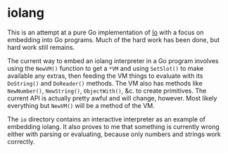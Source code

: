 # iolang

This is an attempt at a pure Go implementation of [Io](http://iolanguage.org/) with a focus on embedding into Go programs. Much of the hard work has been done, but hard work still remains.

The current way to embed an iolang interpreter in a Go program involves using the `NewVM()` function to get a `*VM` and using `SetSlot()` to make available any extras, then feeding the VM things to evaluate with its `DoString()` and `DoReader()` methods. The VM also has methods like `NewNumber()`, `NewString()`, `ObjectWith()`, &c. to create primitives. The current API is actually pretty awful and will change, however. Most likely everything but `NewVM()` will be a method of the VM.

The `io` directory contains an interactive interpreter as an example of embedding iolang. It also proves to me that something is currently wrong either with parsing or evaluating, because only numbers and strings work correctly.